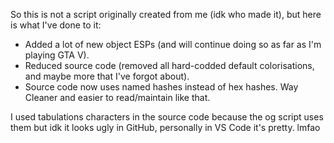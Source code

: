 So this is not a script originally created from me (idk who made it), but here is what I've done to it:
- Added a lot of new object ESPs (and will continue doing so as far as I'm playing GTA V).
- Reduced source code (removed all hard-codded default colorisations, and maybe more that I've forgot about).
- Source code now uses named hashes instead of hex hashes. Way Cleaner and easier to read/maintain like that.

I used tabulations characters in the source code because the og script uses them but idk it looks ugly in GitHub, personally in VS Code it's pretty. lmfao
